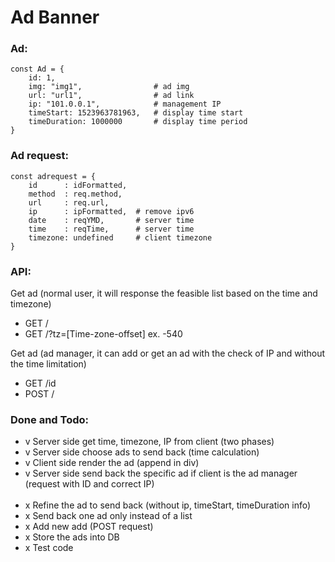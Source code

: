# Ad Banner 

### Ad: 
    const Ad = {
        id: 1, 
        img: "img1",                # ad img
        url: "url1",                # ad link
        ip: "101.0.0.1",            # management IP
        timeStart: 1523963781963,   # display time start
        timeDuration: 1000000       # display time period
    }

### Ad request:
    const adrequest = {
        id      : idFormatted, 
        method  : req.method,   
        url     : req.url,
        ip      : ipFormatted,  # remove ipv6
        date    : reqYMD,       # server time 
        time    : reqTime,      # server time
        timezone: undefined     # client timezone
    }

### API: 
Get ad (normal user, it will response the feasible list based on the time and timezone)
- GET / 
- GET /?tz=[Time-zone-offset]  ex. -540

Get ad (ad manager, it can add or get an ad with the check of IP and without the time limitation)
- GET /id 
- POST / 

### Done and Todo: 
- v Server side get time, timezone, IP from client (two phases)
- v Server side choose ads to send back (time calculation)
- v Client side render the ad (append in div)
- v Server side send back the specific ad if client is the ad manager (request with ID and correct IP)
<br /><br />
- x Refine the ad to send back (without ip, timeStart, timeDuration info) 
- x Send back one ad only instead of a list  
- x Add new add (POST request)
- x Store the ads into DB 
- x Test code 

